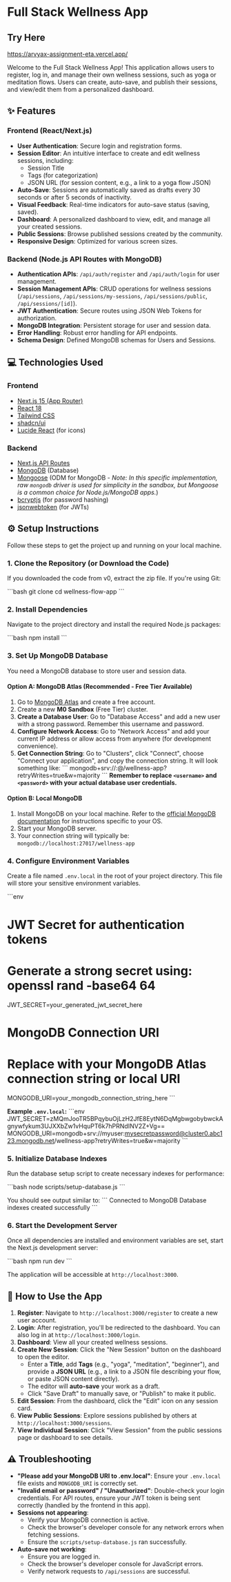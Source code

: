 # Full Stack Wellness App
## Try Here
https://arvyax-assignment-eta.vercel.app/

Welcome to the Full Stack Wellness App! This application allows users to register, log in, and manage their own wellness sessions, such as yoga or meditation flows. Users can create, auto-save, and publish their sessions, and view/edit them from a personalized dashboard.

## ✨ Features

### Frontend (React/Next.js)
-   **User Authentication**: Secure login and registration forms.
-   **Session Editor**: An intuitive interface to create and edit wellness sessions, including:
    -   Session Title
    -   Tags (for categorization)
    -   JSON URL (for session content, e.g., a link to a yoga flow JSON)
-   **Auto-Save**: Sessions are automatically saved as drafts every 30 seconds or after 5 seconds of inactivity.
-   **Visual Feedback**: Real-time indicators for auto-save status (saving, saved).
-   **Dashboard**: A personalized dashboard to view, edit, and manage all your created sessions.
-   **Public Sessions**: Browse published sessions created by the community.
-   **Responsive Design**: Optimized for various screen sizes.

### Backend (Node.js API Routes with MongoDB)
-   **Authentication APIs**: `/api/auth/register` and `/api/auth/login` for user management.
-   **Session Management APIs**: CRUD operations for wellness sessions (`/api/sessions`, `/api/sessions/my-sessions`, `/api/sessions/public`, `/api/sessions/[id]`).
-   **JWT Authentication**: Secure routes using JSON Web Tokens for authorization.
-   **MongoDB Integration**: Persistent storage for user and session data.
-   **Error Handling**: Robust error handling for API endpoints.
-   **Schema Design**: Defined MongoDB schemas for Users and Sessions.

## 💻 Technologies Used

### Frontend
-   [Next.js 15 (App Router)](https://nextjs.org/)
-   [React 18](https://react.dev/)
-   [Tailwind CSS](https://tailwindcss.com/)
-   [shadcn/ui](https://ui.shadcn.com/)
-   [Lucide React](https://lucide.dev/icons/) (for icons)

### Backend
-   [Next.js API Routes](https://nextjs.org/docs/app/building-your-application/routing/route-handlers)
-   [MongoDB](https://www.mongodb.com/) (Database)
-   [Mongoose](https://mongoosejs.com/) (ODM for MongoDB - *Note: In this specific implementation, raw `mongodb` driver is used for simplicity in the sandbox, but Mongoose is a common choice for Node.js/MongoDB apps.*)
-   [bcryptjs](https://www.npmjs.com/package/bcryptjs) (for password hashing)
-   [jsonwebtoken](https://www.npmjs.com/package/jsonwebtoken) (for JWTs)

## ⚙️ Setup Instructions

Follow these steps to get the project up and running on your local machine.

### 1. Clone the Repository (or Download the Code)

If you downloaded the code from v0, extract the zip file. If you're using Git:

\`\`\`bash
git clone <your-repo-url>
cd wellness-flow-app
\`\`\`

### 2. Install Dependencies

Navigate to the project directory and install the required Node.js packages:

\`\`\`bash
npm install
\`\`\`

### 3. Set Up MongoDB Database

You need a MongoDB database to store user and session data.

#### Option A: MongoDB Atlas (Recommended - Free Tier Available)
1.  Go to [MongoDB Atlas](https://www.mongodb.com/atlas) and create a free account.
2.  Create a new **M0 Sandbox** (Free Tier) cluster.
3.  **Create a Database User**: Go to "Database Access" and add a new user with a strong password. Remember this username and password.
4.  **Configure Network Access**: Go to "Network Access" and add your current IP address or allow access from anywhere (for development convenience).
5.  **Get Connection String**: Go to "Clusters", click "Connect", choose "Connect your application", and copy the connection string. It will look something like:
    \`\`\`
    mongodb+srv://<username>:<password>@<cluster-url>/wellness-app?retryWrites=true&w=majority
    \`\`\`
    **Remember to replace `<username>` and `<password>` with your actual database user credentials.**

#### Option B: Local MongoDB
1.  Install MongoDB on your local machine. Refer to the [official MongoDB documentation](https://docs.mongodb.com/manual/installation/) for instructions specific to your OS.
2.  Start your MongoDB server.
3.  Your connection string will typically be: `mongodb://localhost:27017/wellness-app`

### 4. Configure Environment Variables

Create a file named `.env.local` in the root of your project directory. This file will store your sensitive environment variables.

\`\`\`env
# JWT Secret for authentication tokens
# Generate a strong secret using: openssl rand -base64 64
JWT_SECRET=your_generated_jwt_secret_here

# MongoDB Connection URI
# Replace with your MongoDB Atlas connection string or local URI
MONGODB_URI=your_mongodb_connection_string_here
\`\`\`

**Example `.env.local`:**
\`\`\`env
JWT_SECRET=zMQmJooTR5BPqybuOjLzH2JfE8EytN6DqMgbwgobybwckAgnywfykum3UJXXbZw1vHquPT6k7hPRNdINV2Z+Vg==
MONGODB_URI=mongodb+srv://myuser:mysecretpassword@cluster0.abc123.mongodb.net/wellness-app?retryWrites=true&w=majority
\`\`\`

### 5. Initialize Database Indexes

Run the database setup script to create necessary indexes for performance:

\`\`\`bash
node scripts/setup-database.js
\`\`\`

You should see output similar to:
\`\`\`
Connected to MongoDB
Database indexes created successfully
\`\`\`

### 6. Start the Development Server

Once all dependencies are installed and environment variables are set, start the Next.js development server:

\`\`\`bash
npm run dev
\`\`\`

The application will be accessible at `http://localhost:3000`.

## 🚀 How to Use the App

1.  **Register**: Navigate to `http://localhost:3000/register` to create a new user account.
2.  **Login**: After registration, you'll be redirected to the dashboard. You can also log in at `http://localhost:3000/login`.
3.  **Dashboard**: View all your created wellness sessions.
4.  **Create New Session**: Click the "New Session" button on the dashboard to open the editor.
    -   Enter a **Title**, add **Tags** (e.g., "yoga", "meditation", "beginner"), and provide a **JSON URL** (e.g., a link to a JSON file describing your flow, or paste JSON content directly).
    -   The editor will **auto-save** your work as a draft.
    -   Click "Save Draft" to manually save, or "Publish" to make it public.
5.  **Edit Session**: From the dashboard, click the "Edit" icon on any session card.
6.  **View Public Sessions**: Explore sessions published by others at `http://localhost:3000/sessions`.
7.  **View Individual Session**: Click "View Session" from the public sessions page or dashboard to see details.

## ⚠️ Troubleshooting

-   **"Please add your MongoDB URI to .env.local"**: Ensure your `.env.local` file exists and `MONGODB_URI` is correctly set.
-   **"Invalid email or password" / "Unauthorized"**: Double-check your login credentials. For API routes, ensure your JWT token is being sent correctly (handled by the frontend in this app).
-   **Sessions not appearing**:
    -   Verify your MongoDB connection is active.
    -   Check the browser's developer console for any network errors when fetching sessions.
    -   Ensure the `scripts/setup-database.js` ran successfully.
-   **Auto-save not working**:
    -   Ensure you are logged in.
    -   Check the browser's developer console for JavaScript errors.
    -   Verify network requests to `/api/sessions` are successful.
